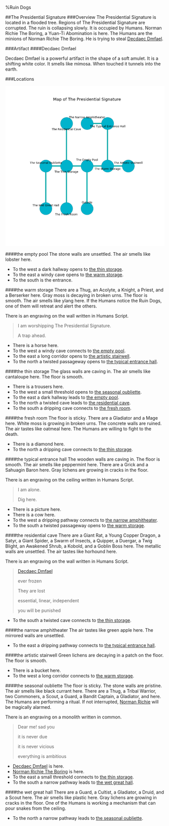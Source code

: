 %Ruin Dogs

##The Presidential Signature
###Overview
The Presidential Signature is located in a flooded tree. Regions of The Presidential Signature are corrupted. The ruin is collapsing slowly. It is occupied by Humans. <a name="Norman-Richie-The-Boring"></a>Norman Richie The Boring, a Yuan-Ti Abomination is here. The Humans are the minions of Norman Richie The Boring. He  is trying to steal [Decdaec Dmfael](#Decdaec-Dmfael). 



###Artifact
####<a name="Decdaec-Dmfael"></a>Decdaec Dmfael


Decdaec Dmfael is a powerful artifact in the shape of a soft amulet. It is a shifting white color. It smells like mimosa. When touched it tunnels into the earth. 





###Locations


![](../v2/images/The-Presidential-Signature.png)

####<a name="the-empty-pool"></a>the empty pool
The stone walls are unsettled. The air smells like lobster here. 



* To the west a dark hallway opens to [the thin storage](#the-thin-storage).
* To the east a windy cave opens to [the warm storage](#the-warm-storage).
* To the south is the entrance.


####<a name="the-warm-storage"></a>the warm storage
There are a Thug, an Acolyte, a Knight, a Priest, and a Berserker here. Gray moss is decaying in broken urns. The floor is smooth. The air smells like ylang here. If the Humans notice the Ruin Dogs, one of them will retreat and alert the others. 

There is an engraving on the wall written in Humans Script. 

> I am worshipping The Presidential Signature.
>
> A trap ahead.
>


* There is a horse here.
* To the west a windy cave connects to [the empty pool](#the-empty-pool).
* To the east a long corridor opens to [the artistic stairwell](#the-artistic-stairwell).
* To the north a twisted passageway opens to [the typical entrance hall](#the-typical-entrance-hall).


####<a name="the-thin-storage"></a>the thin storage
The glass walls are caving in. The air smells like cantaloupe here. The floor is smooth. 



* There is a trousers here.
* To the west a small threshold opens to [the seasonal oubliette](#the-seasonal-oubliette).
* To the east a dark hallway leads to [the empty pool](#the-empty-pool).
* To the north a twisted cave leads to [the residential cave](#the-residential-cave).
* To the south a dripping cave connects to [the fresh room](#the-fresh-room).


####<a name="the-fresh-room"></a>the fresh room
The floor is sticky. There are a Gladiator and a Mage here. White moss is growing in broken urns. The concrete walls are ruined. The air tastes like oatmeal here. The Humans are willing to fight to the death. 



* There is a diamond here.
* To the north a dripping cave connects to [the thin storage](#the-thin-storage).


####<a name="the-typical-entrance-hall"></a>the typical entrance hall
The wooden walls are caving in. The floor is smooth. The air smells like peppermint here. There are a Grick and a Sahuagin Baron here. Gray lichens are growing in cracks in the floor. 

There is an engraving on the ceiling written in Humans Script. 

> I am alone.
>
> Dig here.
>


* There is a picture here.
* There is a cow here.
* To the west a dripping pathway connects to [the narrow amphitheater](#the-narrow-amphitheater).
* To the south a twisted passageway opens to [the warm storage](#the-warm-storage).


####<a name="the-residential-cave"></a>the residential cave
There are a Giant Rat, a Young Copper Dragon, a Satyr, a Giant Spider, a Swarm of Insects, a Quipper, a Duergar, a Twig Blight, an Awakened Shrub, a Kobold, and a Goblin Boss here. The metallic walls are unsettled. The air tastes like horhound here. 

There is an engraving on the wall written in Humans Script. 

> [Decdaec Dmfael](#Decdaec-Dmfael)
>
> ever frozen
>
> They are lost
>
> essential, linear, independent
>
> you will be punished
>


* To the south a twisted cave connects to [the thin storage](#the-thin-storage).


####<a name="the-narrow-amphitheater"></a>the narrow amphitheater
The air tastes like green apple here. The mirrored walls are unsettled. 



* To the east a dripping pathway connects to [the typical entrance hall](#the-typical-entrance-hall).


####<a name="the-artistic-stairwell"></a>the artistic stairwell
Green lichens are decaying in a patch on the floor. The floor is smooth. 



* There is a bucket here.
* To the west a long corridor connects to [the warm storage](#the-warm-storage).


####<a name="the-seasonal-oubliette"></a>the seasonal oubliette
The floor is sticky. The stone walls are pristine. The air smells like black currant here. There are a Thug, a Tribal Warrior, two Commoners, a Scout, a Guard, a Bandit Captain, a Gladiator, and  here. The Humans are performing a ritual. If not interrupted, [Norman Richie](#Norman-Richie) will be magically alarmed. 

There is an engraving on a monolith written in common. 

> Dear me! sad you
>
> it is never due
>
> it is never vicious
>
> everything is ambitious
>


* [Decdaec Dmfael](#Decdaec-Dmfael) is here.
* [Norman Richie The Boring](#Norman-Richie-The-Boring) is here.
* To the east a small threshold connects to [the thin storage](#the-thin-storage).
* To the south a narrow pathway leads to [the wet great hall](#the-wet-great-hall).


####<a name="the-wet-great-hall"></a>the wet great hall
There are a Guard, a Cultist, a Gladiator, a Druid, and a Scout here. The air smells like plastic here. Gray lichens are growing in cracks in the floor. One of the Humans is working a mechanism that can pour snakes from the ceiling. 



* To the north a narrow pathway leads to [the seasonal oubliette](#the-seasonal-oubliette).


